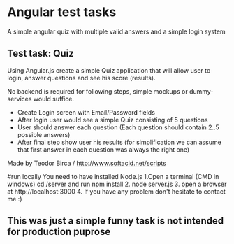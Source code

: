 # Angular test tasks

A simple angular quiz with multiple valid answers and a simple login system


## Test task: Quiz

Using Angular.js create a simple Quiz application that will allow user to login, answer questions and see his score (results).

No backend is required for following steps, simple mockups or dummy-services would suffice.

* Create Login screen with Email/Password fields 
* After login user would see a simple Quiz consisting of 5 questions
* User should answer each question (Each question should contain 2..5 possible answers)
* After final step show user his results (for simplification we can assume that first answer in each question was always the right one)

Made by Teodor Birca / http://www.softacid.net/scripts 


#run locally
You need to have installed Node.js
1.Open a terminal (CMD in windows) cd /server and run npm install
2. node server.js
3. open  a browser at http://localhost:3000 
4. If you have any problem don't hesitate to contact me :) 
<h2>This was just a simple funny task is not intended for production puprose</h2>
